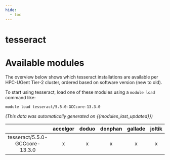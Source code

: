 ```yaml
---
hide:
  - toc
---
```


tesseract
=========

# Available modules


The overview below shows which tesseract installations are available per HPC-UGent Tier-2 cluster, ordered based on software version (new to old).

To start using tesseract, load one of these modules using a `module load` command like:

```shell
module load tesseract/5.5.0-GCCcore-13.3.0
```

*(This data was automatically generated on {{modules_last_updated}})*  

| |accelgor|doduo|donphan|gallade|joltik|litleo|shinx|
| :---: | :---: | :---: | :---: | :---: | :---: | :---: | :---: |
|tesseract/5.5.0-GCCcore-13.3.0|x|x|x|x|x|x|x|
